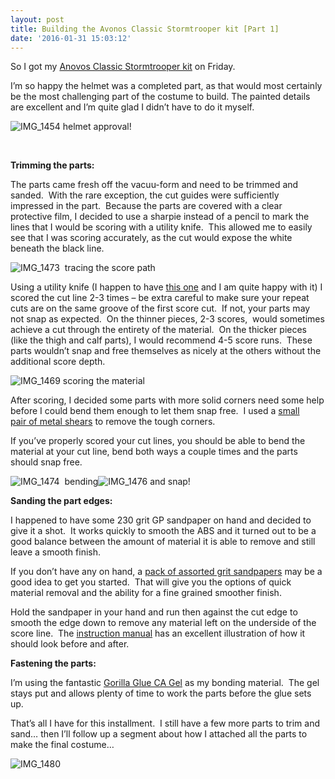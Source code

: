 ```yaml
---
layout: post
title: Building the Avonos Classic Stormtrooper kit [Part 1]
date: '2016-01-31 15:03:12'
---
```



So I got my [Anovos Classic Stormtrooper kit](http://www.anovos.com/collections/the-imperial-collection/products/star-wars-classic-trilogy-imperial-stormtrooper-pre-order) on Friday.

I’m so happy the helmet was a completed part, as that would most certainly be the most challenging part of the costume to build. The painted details are excellent and I’m quite glad I didn’t have to do it myself.

![IMG_1454](https://i1.wp.com/res.cloudinary.com/thecase/image/upload/h_300,w_225/v1514683056/IMG_1454-e1454275938381_l8pki5.jpg?resize=225%2C300) helmet approval!

 

**Trimming the parts:**

The parts came fresh off the vacuu-form and need to be trimmed and sanded.  With the rare exception, the cut guides were sufficiently  impressed in the part.  Because the parts are covered with a clear protective film, I decided to use a sharpie instead of a pencil to mark the lines that I would be scoring with a utility knife.  This allowed me to easily see that I was scoring accurately, as the cut would expose the white beneath the black line.

![IMG_1473](https://i2.wp.com/res.cloudinary.com/thecase/image/upload/h_300,w_225/v1514683052/IMG_1473_bhliy1.jpg?resize=225%2C300)  tracing the score path

Using a utility knife (I happen to have [this one](http://amzn.to/1Prq55K) and I am quite happy with it) I scored the cut line 2-3 times – be extra careful to make sure your repeat cuts are on the same groove of the first score cut.  If not, your parts may not snap as expected.  On the thinner pieces, 2-3 scores,  would sometimes achieve a cut through the entirety of the material.  On the thicker pieces (like the thigh and calf parts), I would recommend 4-5 score runs.  These parts wouldn’t snap and free themselves as nicely at the others without the additional score depth.

![IMG_1469](https://i0.wp.com/res.cloudinary.com/thecase/image/upload/h_300,w_225/v1514683054/IMG_1469_a0fbxw.jpg?resize=225%2C300) scoring the material

After scoring, I decided some parts with more solid corners need some help before I could bend them enough to let them snap free.  I used a [small pair of metal shears](http://amzn.to/1POh9t4) to remove the tough corners.

If you’ve properly scored your cut lines, you should be able to bend the material at your cut line, bend both ways a couple times and the parts should snap free.

![IMG_1474](https://i0.wp.com/res.cloudinary.com/thecase/image/upload/h_300,w_225/v1514683050/IMG_1474_xj5bhh.jpg?resize=225%2C300)  bending![IMG_1476](https://i2.wp.com/res.cloudinary.com/thecase/image/upload/h_225,w_300/v1514683048/IMG_1476_epr1dn.jpg?resize=300%2C225) and snap!

**Sanding the part edges:**

I happened to have some 230 grit GP sandpaper on hand and decided to give it a shot.  It works quickly to smooth the ABS and it turned out to be a good balance between the amount of material it is able to remove and still leave a smooth finish.

If you don’t have any on hand, a [pack of assorted grit sandpapers](http://amzn.to/1Prk6Oc) may be a good idea to get you started.  That will give you the options of quick material removal and the ability for a fine grained smoother finish.

Hold the sandpaper in your hand and run then against the cut edge to smooth the edge down to remove any material left on the underside of the score line.  The [instruction manual](https://cdn.shopify.com/s/files/1/0346/5761/files/SWTROOPER001-KIT_V1.pdf?18334450603693831912) has an excellent illustration of how it should look before and after.

**Fastening the parts:**

I’m using the fantastic [Gorilla Glue CA Gel](http://amzn.to/1KQ8dMs) as my bonding material.  The gel stays put and allows plenty of time to work the parts before the glue sets up.

That’s all I have for this installment.  I still have a few more parts to trim and sand… then I’ll follow up a segment about how I attached all the parts to make the final costume…

![IMG_1480](https://i1.wp.com/res.cloudinary.com/thecase/image/upload/h_300,w_225/v1514683046/IMG_1480_yiav25.jpg?resize=300%2C225)


